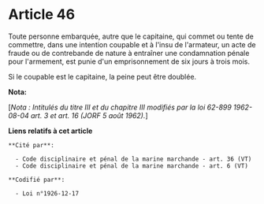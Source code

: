# Article 46

Toute personne embarquée, autre que le capitaine, qui commet ou tente de commettre, dans une intention coupable et à l'insu
de l'armateur, un acte de fraude ou de contrebande de nature à entraîner une condamnation pénale pour l'armement, est punie
d'un emprisonnement de six jours à trois mois.

Si le coupable est le capitaine, la peine peut être doublée.

**Nota:**

[*Nota : Intitulés du titre III et du chapitre III modifiés par la loi 62-899 1962-08-04 art. 3 et art. 16 (JORF 5 août
1962).*]

**Liens relatifs à cet article**

	**Cité par**:

	  - Code disciplinaire et pénal de la marine marchande - art. 36 (VT)
	  - Code disciplinaire et pénal de la marine marchande - art. 6 (VT)

	**Codifié par**:

	  - Loi n°1926-12-17
